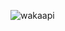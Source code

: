 ![wakaapi](https://github-readme-stats.vercel.app/api/wakatime?username=deLise&bg_color=1A202C&title_color=2F855A&icon_color=2F855A&text_color=ffffff&custom_title=Wakapi%20Stats&layout=compact)
